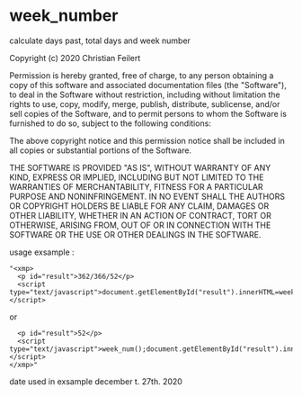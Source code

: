 # week_number
calculate days past, total days and week number

Copyright (c) 2020 Christian Feilert

Permission is hereby granted, free of charge, to any person obtaining a copy of this software and associated documentation files (the "Software"), to deal in the Software without restriction, including without limitation the rights to use, copy, modify, merge, publish, distribute, sublicense, and/or sell copies of the Software, and to permit persons to whom the Software is furnished to do so, subject to the following conditions:

The above copyright notice and this permission notice shall be included in all copies or substantial portions of the Software.

THE SOFTWARE IS PROVIDED "AS IS", WITHOUT WARRANTY OF ANY KIND, EXPRESS OR IMPLIED, INCLUDING BUT NOT LIMITED TO THE WARRANTIES OF MERCHANTABILITY, FITNESS FOR A PARTICULAR PURPOSE AND NONINFRINGEMENT. IN NO EVENT SHALL THE AUTHORS OR COPYRIGHT HOLDERS BE LIABLE FOR ANY CLAIM, DAMAGES OR OTHER LIABILITY, WHETHER IN AN ACTION OF CONTRACT, TORT OR OTHERWISE, ARISING FROM, OUT OF OR IN CONNECTION WITH THE SOFTWARE OR THE USE OR OTHER DEALINGS IN THE SOFTWARE.

usage exsample :

    "<xmp>
      <p id="result">362/366/52</p>
      <script type="text/javascript">document.getElementById("result").innerHTML=week_num();</script>
or  
  
      <p id="result">52</p>
      <script type="text/javascript">week_num();document.getElementById("result").innerHTML=week_number;</script>
    </xmp>"
    
 date used in exsample december t. 27th. 2020
